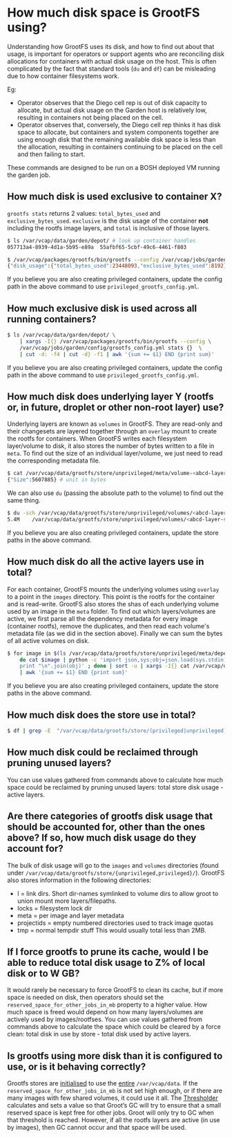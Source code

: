 # How much disk space is GrootFS using?

Understanding how GrootFS uses its disk, and how to find out about that usage, is important for operators or support agents who are reconciling disk allocations for containers with actual disk usage on the host.
This is often complicated by the fact that standard tools (`du` and `df`) can be misleading due to how container filesystems work.

Eg:
- Operator observes that the Diego cell rep is out of disk capacity to allocate, but actual disk usage on the Garden host is relatively low, resulting in containers not being placed on the cell.
- Operator observes that, conversely, the Diego cell rep thinks it has disk space to allocate, but containers and system components together are using enough disk that the remaining available
  disk space is less than the allocation, resulting in containers continuing to be placed on the cell and then failing to start.


These commands are designed to be run on a BOSH deployed VM running the garden job.

## How much disk is used exclusive to container X?
`grootfs stats` returns 2 values: `total_bytes_used` and `exclusive_bytes_used`. `exclusive` is the disk usage of the container **not** including the rootfs image layers,
and `total` is inclusive of those layers.

```sh
$ ls /var/vcap/data/garden/depot/ # look up container handles
057713a4-8939-4d1a-5b95-e89a  55afbf65-5cbf-49c6-4461-f803

$ /var/vcap/packages/grootfs/bin/grootfs --config /var/vcap/jobs/garden/config/grootfs_config.yml stats 55afbf65-5cbf-49c6-4461-f803
{"disk_usage":{"total_bytes_used":23448093,"exclusive_bytes_used":8192}}
```

If you believe you are also creating privileged containers, update the config path in the above command to use `privileged_grootfs_config.yml`.

## How much exclusive disk is used across all running containers?
```sh
$ ls /var/vcap/data/garden/depot/ \
    | xargs -I{} /var/vcap/packages/grootfs/bin/grootfs --config \
    /var/vcap/jobs/garden/config/grootfs_config.yml stats {}  \
    | cut -d: -f4 | cut -d} -f1 | awk '{sum += $1} END {print sum}'
```
If you believe you are also creating privileged containers, update the config path in the above command to use `privileged_grootfs_config.yml`.

## How much disk does underlying layer Y (rootfs or, in future, droplet or other non-root layer) use?
Underlying layers are known as `volumes` in GrootFS. They are read-only and their changesets are layered together through an `overlay` mount to create the rootfs for containers.
When GrootFS writes each filesystem layer/volume to disk, it also stores the number of bytes written to a file in `meta`. To find out the size of an individual layer/volume, we just need to
read the corresponding metadata file.

```sh
$ cat /var/vcap/data/grootfs/store/unprivileged/meta/volume-<abcd-layer-sha>
{"Size":5607885} # unit in bytes
```
We can also use `du` (passing the absolute path to the volume) to find out the same thing.
```sh
$ du -sch /var/vcap/data/grootfs/store/unprivileged/volumes/<abcd-layer-sha>/
5.4M    /var/vcap/data/grootfs/store/unprivileged/volumes/<abcd-layer-sha>/
```
If you believe you are also creating privileged containers, update the store paths in the above command.

## How much disk do all the active layers use in total?
For each container, GrootFS mounts the underlying volumes using `overlay` to a point in the `images` directory. This point is the rootfs for the container and is read-write.
GrootFS also stores the shas of each underlying volume used by an image in the `meta` folder. To find out which layers/volumes are active, we first parse all the dependency metadata
for every image (container rootfs), remove the duplicates, and then read each volume's metadata file (as we did in the section above). Finally we can sum the bytes of all active volumes on disk.

```sh
$ for image in $(ls /var/vcap/data/grootfs/store/unprivileged/meta/dependencies/image\:*.json | awk '/!store/'); \
    do cat $image | python -c 'import json,sys;obj=json.load(sys.stdin); \
    print "\n".join(obj)' ; done | sort -u | xargs -I{} cat /var/vcap/data/grootfs/store/unprivileged/meta/volume-{} | cut -d : -f 2 | cut -d} -f1 \
    | awk '{sum += $1} END {print sum}'
```
If you believe you are also creating privileged containers, update the store paths in the above command.

## How much disk does the store use in total?
```sh
$ df | grep -E  "/var/vcap/data/grootfs/store/(privileged|unprivileged)$" \ | awk '{sum += $3} END {print sum}'
```

## How much disk could be reclaimed through pruning unused layers?
You can use values gathered from commands above to calculate how much space could be reclaimed by pruning unused layers: total store disk usage - active layers.

## Are there categories of grootfs disk usage that should be accounted for, other than the ones above? If so, how much disk usage do they account for?
The bulk of disk usage will go to the `images` and `volumes` directories (found under `/var/vcap/data/grootfs/store/{unprivileged,privileged}/`).
GrootFS also stores information in the following directories:
 - l = link dirs. Short dir-names symlinked to volume dirs to allow groot to union mount more layers/filepaths.
 - locks = filesystem lock dir
 - meta = per image and layer metadata
 - projectids = empty numbered directories used to track image quotas
 - tmp = normal tempdir stuff
This would usually total less than 2MB.

## If I force grootfs to prune its cache, would I be able to reduce total disk usage to Z% of local disk or to W GB?
It would rarely be necessary to force GrootFS to clean its cache, but if more space is needed on disk, then operators should set the `reserved_space_for_other_jobs_in_mb` property to a higher value.
How much space is freed would depend on how many layers/volumes are actively used by images/rootfses. You can use values gathered from commands above to calculate the space which
could be cleared by a force clean: total disk in use by store - total disk used by active layers.

## Is grootfs using more disk than it is configured to use, or is it behaving correctly?
Grootfs stores are [initialised](https://github.com/cloudfoundry/garden-runc-release/blob/b4a44c5cabb1570eaeb25b158823cfbd97ae530c/jobs/garden/templates/bin/overlay-xfs-setup#L23-L46) to use the [entire](https://github.com/cloudfoundry/garden-runc-release/blob/b4a44c5cabb1570eaeb25b158823cfbd97ae530c/jobs/garden/templates/bin/grootfs-utils.erb#L31) `/var/vcap/data`. If the `reserved_space_for_other_jobs_in_mb` is not set high enough, or if there are many images with few shared volumes, it could use it all.
The [Thresholder](https://github.com/cloudfoundry/garden-runc-release/blob/b4a44c5cabb1570eaeb25b158823cfbd97ae530c/src/thresholder/main.go) calculates and sets a value so that Groot’s GC will try to ensure that a small reserved space is kept free for other jobs. Groot will only try to GC when that threshold is reached.
However, if all the rootfs layers are active (in use by images), then GC cannot occur and that space will be used.

